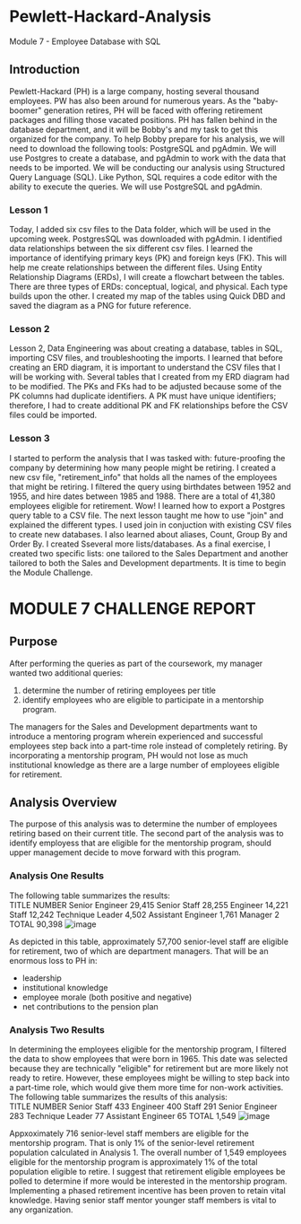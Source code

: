 # Pewlett-Hackard-Analysis
Module 7 - Employee Database with SQL
## Introduction
Pewlett-Hackard (PH) is a large company, hosting several thousand employees.  PW has also been around for numerous years.  As the "baby-boomer" generation retires, PH will be faced with offering retirement packages and filling those vacated positions.  PH has fallen behind in the database department, and it will be Bobby's and my task to get this organized for the company. To help Bobby prepare for his analysis, we will need to download the following tools: PostgreSQL and pgAdmin. We will use Postgres to create a database, and pgAdmin to work with the data that needs to be imported. We will be conducting our analysis using Structured Query Language (SQL).  Like Python, SQL requires a code editor with the ability to execute the queries.  We will use PostgreSQL and pgAdmin.  
### Lesson 1
Today, I added six csv files to the Data folder, which will be used in the upcoming week.  PostgresSQL was downloaded with pgAdmin.  I identified data relationships between the six different csv files.  I learned the importance of identifying primary keys (PK) and foreign keys (FK).  This will help me create relationships between the different files.  Using Entity Relationship Diagrams (ERDs), I will create a flowchart between the tables.  There are three types of ERDs:  conceptual, logical, and physical.  Each type builds upon the other.  I created my map of the tables using Quick DBD and saved the diagram as a PNG for future reference. 
### Lesson 2
Lesson 2, Data Engineering was about creating a database, tables in SQL, importing CSV files, and troubleshooting the imports.  I learned that before creating an ERD diagram, it is important to understand the CSV files that I will be working with.  Several tables that I created from my ERD diagram had to be modified.  The PKs and FKs had to be adjusted because some of the PK columns had duplicate identifiers.  A PK must have unique identifiers; therefore, I had to create additional PK and FK relationships before the CSV files could be imported.  
### Lesson 3
I started to perform the analysis that I was tasked with:  future-proofing the company by determining how many people might be retiring.  I created a new csv file, "retirement_info" that holds all the names of the employees that might be retiring.  I filtered the query using birthdates between 1952 and 1955, and hire dates between 1985 and 1988.  There are a total of 41,380 employees eligible for retirement.  Wow!  I learned how to export a Postgres query table to a CSV file.  The next lesson taught me how to use "join" and explained the different types.  I used join in conjuction with existing CSV files to create new databases.  I also learned about aliases, Count, Group By and Order By.  I created Sseveral more lists/databases.  As a final exercise, I created two specific lists:  one tailored to the Sales Department and another tailored to both the Sales and Development departments. It is time to begin the Module Challenge.  
# MODULE 7 CHALLENGE REPORT
## Purpose
After performing the queries as part of the coursework, my manager wanted two additional queries:  
  1.  determine the number of retiring employees per title
  2.  identify employees who are eligible to participate in a mentorship program.  

The managers for the Sales and Development departments want to introduce a mentoring program wherein experienced and successful employees step back into a part-time role instead of completely retiring.  By incorporating a mentorship program, PH would not lose as much institutional knowledge as there are a large number of employees eligible for retirement.  
## Analysis Overview
The purpose of this analysis was to determine the number of employees retiring based on their current title.  The second part of the analysis was to identify employess that are eligible for the mentorship program, should upper management decide to move forward with this program.  
### Analysis One Results
The following table summarizes the results:  
TITLE	              NUMBER
Senior Engineer	    29,415
Senior Staff	      28,255
Engineer	          14,221
Staff	              12,242
Technique Leader	   4,502
Assistant Engineer	 1,761
Manager	                 2
TOTAL	              90,398
![image](https://user-images.githubusercontent.com/84352487/128947439-2a424ca4-e58b-4965-bd6b-a253a12fc285.png)

As depicted in this table, approximately 57,700 senior-level staff are eligible for retirement, two of which are department managers.  That will be an enormous loss to PH in:  
  * leadership
  * institutional knowledge
  * employee morale (both positive and negative)
  * net contributions to the pension plan

### Analysis Two Results
In determining the employees eligible for the mentorship program, I filtered the data to show employees that were born in 1965.  This date was selected because they are technically "eligible" for retirement but are more likely not ready to retire.  However, these employees might be willing to step back into a part-time role, which would give them more time for non-work activities.  The following table summarizes the results of this analysis:  
TITLE	              NUMBER
Senior Staff	        433
Engineer	            400
Staff	                291
Senior Engineer	      283
Technique Leader	     77
Assistant Engineer	   65
TOTAL	              1,549
![image](https://user-images.githubusercontent.com/84352487/128948824-a982ea15-946d-4a8f-bf2b-f1a9a1ffe1b6.png)

Appxoximately 716 senior-level staff members are eligible for the mentorship program.  That is only 1% of the senior-level retirement population calculated in Analysis 1.  The overall number of 1,549 employees eligible for the mentorship program is approximately 1% of the total population eligible to retire.  I suggest that retirement eligible employees be polled to determine if more would be interested in the mentorship program. Implementing a phased retirement incentive has been proven to retain vital knowledge.  Having senior staff mentor younger staff members is vital to any organization.   


